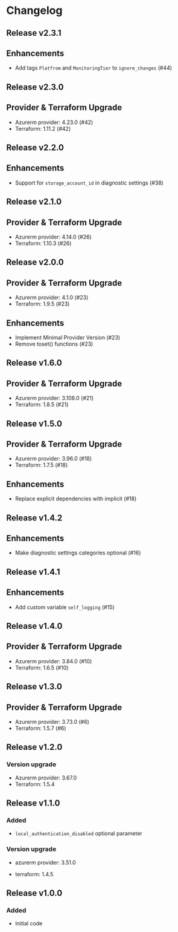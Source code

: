 # Changelog

## Release v2.3.1

## Enhancements

- Add tags `Platfrom` and `MonitoringTier` to `ignore_changes` (#44)


   
## Release v2.3.0

## Provider & Terraform Upgrade
- Azurerm provider: 4.23.0 (#42)
- Terraform: 1.11.2 (#42)
   
## Release v2.2.0

## Enhancements

- Support for `storage_account_id` in diagnostic settings (#38)


   
## Release v2.1.0

## Provider & Terraform Upgrade
- Azurerm provider: 4.14.0 (#26)
- Terraform: 1.10.3 (#26)
   
## Release v2.0.0

## Provider & Terraform Upgrade
- Azurerm provider: 4.1.0 (#23)
- Terraform: 1.9.5 (#23)
## Enhancements
- Implement Minimal Provider Version (#23)
- Remove toset() functions (#23)
   
## Release v1.6.0

## Provider & Terraform Upgrade
- Azurerm provider: 3.108.0 (#21)
- Terraform: 1.8.5 (#21)
   
## Release v1.5.0

## Provider & Terraform Upgrade

- Azurerm provider: 3.96.0 (#18)
- Terraform: 1.7.5 (#18)

## Enhancements

- Replace explicit dependencies with implicit (#18)
   
## Release v1.4.2

## Enhancements

- Make diagnostic settings categories optional (#16)


   
## Release v1.4.1

## Enhancements

- Add custom variable `self_logging` (#15)


   
## Release v1.4.0

## Provider & Terraform Upgrade
- Azurerm provider: 3.84.0 (#10)
- Terraform: 1.6.5 (#10)
   
## Release v1.3.0

## Provider & Terraform Upgrade
- Azurerm provider: 3.73.0 (#6)
- Terraform: 1.5.7 (#6)

   
## Release v1.2.0

### Version upgrade
- Azurerm provider: 3.67.0
- Terraform: 1.5.4
   
## Release v1.1.0

### Added

- `local_authentication_disabled` optional parameter

### Version upgrade

- azurerm provider: 3.51.0

- terraform: 1.4.5
   
## Release v1.0.0

### Added
- Initial code
   